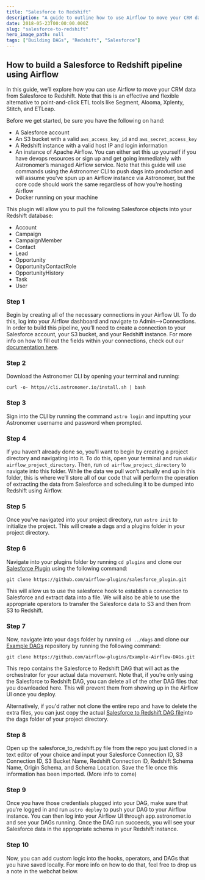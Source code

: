 ```yaml
---
title: "Salesforce to Redshift"
description: "A guide to outline how to use Airflow to move your CRM data from Salesforce to Redshift."
date: 2018-05-23T00:00:00.000Z
slug: "salesforce-to-redshift"
hero_image_path: null
tags: ["Building DAGs", "Redshift", "Salesforce"]
---
```


## How to build a Salesforce to Redshift pipeline using Airflow

In this guide, we’ll explore how you can use Airflow to move your CRM data from Salesforce to Redshift. Note that this is an effective and flexible alternative to point-and-click ETL tools like Segment, Alooma, Xplenty, Stitch, and ETLeap.

Before we get started, be sure you have the following on hand:

* A Salesforce account
* An S3 bucket with a valid `aws_access_key_id` and `aws_secret_access_key`
* A Redshift instance with a valid host IP and login information
* An instance of Apache Airflow. You can either set this up yourself if you have devops resources or sign
  up and get going immediately with Astronomer’s managed Airflow service. Note that this guide will use
  commands using the Astronomer CLI to push dags into production and will assume you’ve spun up an Airflow
  instance via Astronomer, but the core code should work the same regardless of how you’re hosting Airflow
* Docker running on your machine

This plugin will allow you to pull the following Salesforce objects into your Redshift database:

* Account
* Campaign
* CampaignMember
* Contact
* Lead
* Opportunity
* OpportunityContactRole
* OpportunityHistory
* Task
* User

### Step 1

Begin by creating all of the necessary connections in your Airflow UI. To do this, log into your Airflow dashboard and navigate to Admin-->Connections. In order to build this pipeline, you’ll need to create a connection to your Salesforce account, your S3 bucket, and your Redshift instance. For more info on how to fill out the fields within your connections, check out our [documentation here](https://docs.astronomer.io/v2/apache_airflow/tutorial/connections.html).

### Step 2

Download the Astronomer CLI by opening your terminal and running:

`curl -o- https//cli.astronomer.io/install.sh | bash`

### Step 3

Sign into the CLI by running the command `astro login` and inputting your Astronomer username and password when prompted.

### Step 4

If you haven’t already done so, you’ll want to begin by creating a project directory and navigating into it. To do this, open your terminal and run `mkdir airflow_project_directory`. Then, run `cd airflow_project_directory` to navigate into this folder. While the data we pull won’t actually end up in this folder, this is where we’ll store all of our code that will perform the operation of extracting the data from Salesforce and scheduling it to be dumped into Redshift using Airflow.

### Step 5

Once you’ve navigated into your project directory, run `astro init` to initialize the project. This will create a dags and a plugins folder in your project directory.

### Step 6

Navigate into your plugins folder by running `cd plugins` and clone our [Salesforce Plugin](https://github.com/airflow-plugins/salesforce_plugin) using the following command:

`git clone https://github.com/airflow-plugins/salesforce_plugin.git`

This will allow us to use the salesforce hook to establish a connection to Salesforce and extract data into a file. We will also be able to use the appropriate operators to transfer the Salesforce data to S3 and then from S3 to Redshift.

### Step 7

Now, navigate into your dags folder by running `cd ../dags` and clone our [Example DAGs](https://github.com/airflow-plugins/Example-Airflow-DAGs) repository by running the following command:

`git clone https://github.com/airflow-plugins/Example-Airflow-DAGs.git`

This repo contains the Salesforce to Redshift DAG that will act as the orchestrator for your actual data movement. Note that, if you’re only using the Salesforce to Redshift DAG, you can delete all of the other DAG files that you downloaded here. This will prevent them from showing up in the Airflow UI once you deploy.

Alternatively, if you'd rather not clone the entire repo and have to delete the extra files, you can just copy the actual [Salesforce to Redshift DAG file](https://github.com/airflow-plugins/Example-Airflow-DAGs/blob/master/etl/salesforce_to_redshift.py)into the dags folder of your project directory.

### Step 8

Open up the salesforce_to_redshift.py file from the repo you just cloned in a text editor of your choice and input your Salesforce Connection ID, S3 Connection ID, S3 Bucket Name, Redshift Connection ID, Redshift Schema Name, Origin Schema, and Schema Location. Save the file once this information has been imported. (More info to come)

### Step 9

Once you have those credentials plugged into your DAG, make sure that you’re logged in and run `astro deploy` to push your DAG to your Airflow instance. You can then log into your Airflow UI through app.astronomer.io and see your DAGs running. Once the DAG run succeeds, you will see your Salesforce data in the appropriate schema in your Redshift instance.

### Step 10

Now, you can add custom logic into the hooks, operators, and DAGs that you have saved locally. For more info on how to do that, feel free to drop us a note in the webchat below.
